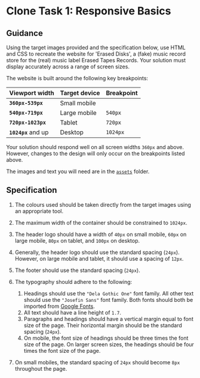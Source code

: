 # Clone Task 1: Responsive Basics

## Guidance

Using the target images provided and the specification below, use HTML and CSS to recreate the website for 'Erased Disks', a (fake) music record store for the (real) music label Erased Tapes Records. Your solution must display accurately across a range of screen sizes.

The website is built around the following key breakpoints:

| Viewport width      | Target device | Breakpoint |
| ------------------- | ------------- | ---------- |
| **`360px-539px`**   | Small mobile  |            |
| **`540px-719px`**   | Large mobile  | `540px`    |
| **`720px-1023px`**  | Tablet        | `720px`    |
| **`1024px`** and up | Desktop       | `1024px`   |

Your solution should respond well on all screen widths `360px` and above. However, changes to the design will only occur on the breakpoints listed above.

The images and text you will need are in the [`assets`](assets) folder.

## Specification

1. The colours used should be taken directly from the target images using an appropriate tool.
2. The maximum width of the container should be constrained to `1024px`.
3. The header logo should have a width of `40px` on small mobile, `60px` on large mobile, `80px` on tablet, and `100px` on desktop.
4. Generally, the header logo should use the standard spacing (`24px`). However, on large mobile and tablet, it should use a spacing of `12px`.
5. The footer should use the standard spacing (`24px`).
6. The typography should adhere to the following:

    1. Headings should use the `"Dela Gothic One"` font family. All other text should use the `"Josefin Sans"` font family. Both fonts should both be imported from [Google Fonts](https://fonts.google.com).
    2. All text should have a line height of `1.7`.
    3. Paragraphs and headings should have a vertical margin equal to font size of the page. Their horizontal margin should be the standard spacing (`24px`).
    4. On mobile, the font size of headings should be three times the font size of the page. On larger screen sizes, the headings should be four times the font size of the page.

7. On small mobiles, the standard spacing of `24px` should become `8px` throughout the page.
